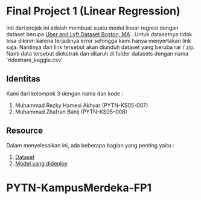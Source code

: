 # Final Project 1 (Linear Regression)

Inti dari projek ini adalah membuat suatu model linear regresi dengan dataset berupa [Uber and Lyft Dataset Boston, MA](https://www.kaggle.com/datasets/brllrb/uber-and-lyft-dataset-boston-ma) . Untuk datasetnya tidak bisa dikirim karena terjadinya error sehingga kami hanya menyertakan link saja. Nantinya dari link tersebut akan diunduh dataset yang beruba rar / zip. Nanti data tersebut diekstrak dan ditaruh di folder datasets dengan nama 'rideshare_kaggle.csv'

## Identitas

Kami dari kelompok 3 dengan nama dan kode :

1. Muhammad Rezky Hamesi Akhyar (PYTN-KS05-007)
2. Muhammad Zhafran Bahij (PYTN-KS05-008)

## Resource

Dalam menyelesaikan ini, ada beberapa bagian yang penting yaitu :

1. [Dataset](https://www.kaggle.com/datasets/brllrb/uber-and-lyft-dataset-boston-ma)
2. [Model yang dideploy](https://linear-regression-team3.herokuapp.com/)
# PYTN-KampusMerdeka-FP1

